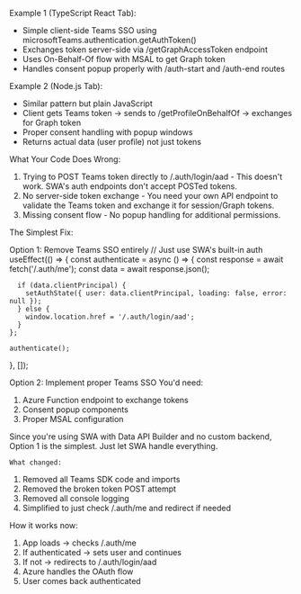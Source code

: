  Example 1 (TypeScript React Tab):

  - Simple client-side Teams SSO using microsoftTeams.authentication.getAuthToken()
  - Exchanges token server-side via /getGraphAccessToken endpoint
  - Uses On-Behalf-Of flow with MSAL to get Graph token
  - Handles consent popup properly with /auth-start and /auth-end routes

  Example 2 (Node.js Tab):

  - Similar pattern but plain JavaScript
  - Client gets Teams token → sends to /getProfileOnBehalfOf → exchanges for Graph token
  - Proper consent handling with popup windows
  - Returns actual data (user profile) not just tokens

  What Your Code Does Wrong:

  1. Trying to POST Teams token directly to /.auth/login/aad - This doesn't work. SWA's auth endpoints don't accept POSTed tokens.
  2. No server-side token exchange - You need your own API endpoint to validate the Teams token and exchange it for session/Graph tokens.
  3. Missing consent flow - No popup handling for additional permissions.

  The Simplest Fix:

  Option 1: Remove Teams SSO entirely
  // Just use SWA's built-in auth
  useEffect(() => {
    const authenticate = async () => {
      const response = await fetch('/.auth/me');
      const data = await response.json();

      if (data.clientPrincipal) {
        setAuthState({ user: data.clientPrincipal, loading: false, error: null });
      } else {
        window.location.href = '/.auth/login/aad';
      }
    };

    authenticate();
  }, []);

  Option 2: Implement proper Teams SSO
  You'd need:
  1. Azure Function endpoint to exchange tokens
  2. Consent popup components
  3. Proper MSAL configuration

  Since you're using SWA with Data API Builder and no custom backend, Option 1 is the simplest. Just let SWA handle everything.


    What changed:
  1. Removed all Teams SDK code and imports
  2. Removed the broken token POST attempt
  3. Removed all console logging
  4. Simplified to just check /.auth/me and redirect if needed

  How it works now:
  1. App loads → checks /.auth/me
  2. If authenticated → sets user and continues
  3. If not → redirects to /.auth/login/aad
  4. Azure handles the OAuth flow
  5. User comes back authenticated



